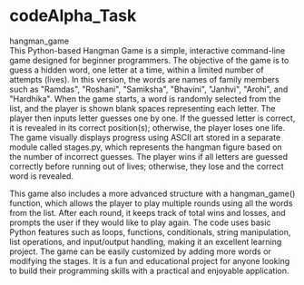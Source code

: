 # codeAlpha_Task
hangman_game<br>
This Python-based Hangman Game is a simple, interactive command-line game designed for beginner programmers. The objective of the game is to guess a hidden word, one letter at a time, within a limited number of attempts (lives). In this version, the words are names of family members such as "Ramdas", "Roshani", "Samiksha", "Bhavini", "Janhvi", "Arohi", and "Hardhika". When the game starts, a word is randomly selected from the list, and the player is shown blank spaces representing each letter. The player then inputs letter guesses one by one. If the guessed letter is correct, it is revealed in its correct position(s); otherwise, the player loses one life. The game visually displays progress using ASCII art stored in a separate module called stages.py, which represents the hangman figure based on the number of incorrect guesses. The player wins if all letters are guessed correctly before running out of lives; otherwise, they lose and the correct word is revealed.

This game also includes a more advanced structure with a hangman_game() function, which allows the player to play multiple rounds using all the words from the list. After each round, it keeps track of total wins and losses, and prompts the user if they would like to play again. The code uses basic Python features such as loops, functions, conditionals, string manipulation, list operations, and input/output handling, making it an excellent learning project. The game can be easily customized by adding more words or modifying the stages. It is a fun and educational project for anyone looking to build their programming skills with a practical and enjoyable application.
